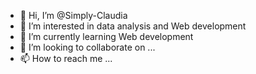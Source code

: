 - 👋 Hi, I’m @Simply-Claudia
- 👀 I’m interested in data analysis and Web development 
- 🌱 I’m currently learning Web development 
- 💞️ I’m looking to collaborate on ...
- 📫 How to reach me ...

<!---
Simply-Claudia/Simply-Claudia is a ✨ special ✨ repository because its `README.md` (this file) appears on your GitHub profile.
You can click the Preview link to take a look at your changes.
--->
